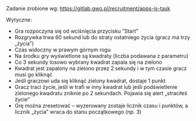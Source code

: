 Zadanie zrobione wg:
https://gitlab.gwo.pl/recruitment/apps-js-task

Wytyczne:

- Gra rozpoczyna się od wciśnięcia przycisku ”Start”
- Rozgrywka trwa 60 sekund lub do straty ostatniego życia (gracz ma trzy „życia”)
- Czas widoczny w prawym górnym rogu
- Na środku gry wyświetlone są kwadraty (liczba podawana z parametru)
- Co 3 sekundy losowo wybrany kwadrat zapala się na zielono
- Kwadrat jest zapalony na zielono przez 2 sekundy i w tym czasie gracz musi go kliknąć
- Jeśli graczowi uda się kliknąć zielony kwadrat, dostaje 1 punkt
- Gracz traci życie, jeśli w trafi w inny kwadrat lub jeśli podświetlenie zielonego kwadratu zniknie po 2 sekundach. Pojawia się alert „straciłeś życie”
- Grę można zresetować – wyzerowany zostaje licznik czasu i punktów, a licznik „życia” wraca do stanu początkowego (np. 3)

